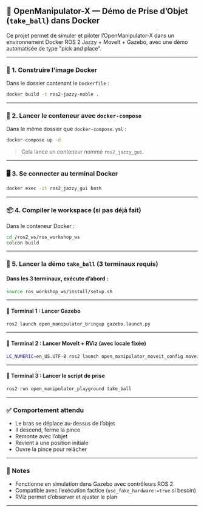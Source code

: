 ## 🤖 OpenManipulator-X — Démo de Prise d’Objet (`take_ball`) dans Docker

Ce projet permet de simuler et piloter l’OpenManipulator-X dans un environnement Docker ROS 2 Jazzy + MoveIt + Gazebo, avec une démo automatisée de type "pick and place".

---

### 🐳 1. Construire l'image Docker

Dans le dossier contenant le `Dockerfile` :

```bash
docker build -t ros2-jazzy-noble .
```

---

### 🧱 2. Lancer le conteneur avec `docker-compose`

Dans le même dossier que `docker-compose.yml` :

```bash
docker-compose up -d
```

> Cela lance un conteneur nommé `ros2_jazzy_gui`.

---

### 🖥️ 3. Se connecter au terminal Docker

```bash
docker exec -it ros2_jazzy_gui bash
```

---

### 📦 4. Compiler le workspace (si pas déjà fait)

Dans le conteneur Docker :

```bash
cd /ros2_ws/ros_workshop_ws
colcon build
```

---

### 🧭 5. Lancer la démo `take_ball` (3 terminaux requis)

#### Dans **les 3 terminaux**, exécute d’abord :

```bash
source ros_workshop_ws/install/setup.sh
```

---

#### 🧱 Terminal 1 : Lancer Gazebo

```bash
ros2 launch open_manipulator_bringup gazebo.launch.py
```

---

#### 🧠 Terminal 2 : Lancer MoveIt + RViz (avec locale fixée)

```bash
LC_NUMERIC=en_US.UTF-8 ros2 launch open_manipulator_moveit_config moveit_core.launch.py
```

---

#### 🤖 Terminal 3 : Lancer le script de prise

```bash
ros2 run open_manipulator_playground take_ball
```

---

### ✅ Comportement attendu

* Le bras se déplace au-dessus de l’objet
* Il descend, ferme la pince
* Remonte avec l’objet
* Revient à une position initiale
* Ouvre la pince pour relâcher

---

### 📝 Notes

* Fonctionne en simulation dans Gazebo avec contrôleurs ROS 2
* Compatible avec l’exécution factice (`use_fake_hardware:=true` si besoin)
* RViz permet d’observer et ajuster le plan

---


